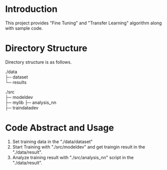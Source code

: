 # Introduction

This project provides "Fine Tuning" and "Transfer Learning" algorithm along with sample code.


# Directory Structure

Directory structure is as follows.

./data  
├─ dataset  
└─ results  

./src  
├─ modeldev  
├─ mylib
├─ analysis_nn  
├─ traindatadev  


# Code Abstract and Usage

1. Set training data in the "./data/dataset"
2. Start Training with "./src/modeldev" and get traingin result in the "./data/result".
3. Analyze training result with "./src/analysis_nn" script in the "./data/result".
